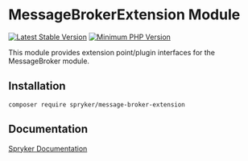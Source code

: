 # MessageBrokerExtension Module
[![Latest Stable Version](https://poser.pugx.org/spryker/message-broker-extension/v/stable.svg)](https://packagist.org/packages/spryker/message-broker-extension)
[![Minimum PHP Version](https://img.shields.io/badge/php-%3E%3D%208.2-8892BF.svg)](https://php.net/)

This module provides extension point/plugin interfaces for the MessageBroker module.

## Installation

```
composer require spryker/message-broker-extension
```

## Documentation

[Spryker Documentation](https://docs.spryker.com)

